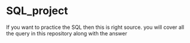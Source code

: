 # SQL_project
If you want to practice the SQL then this is right source. you will cover all the query in this repository along with the answer 

